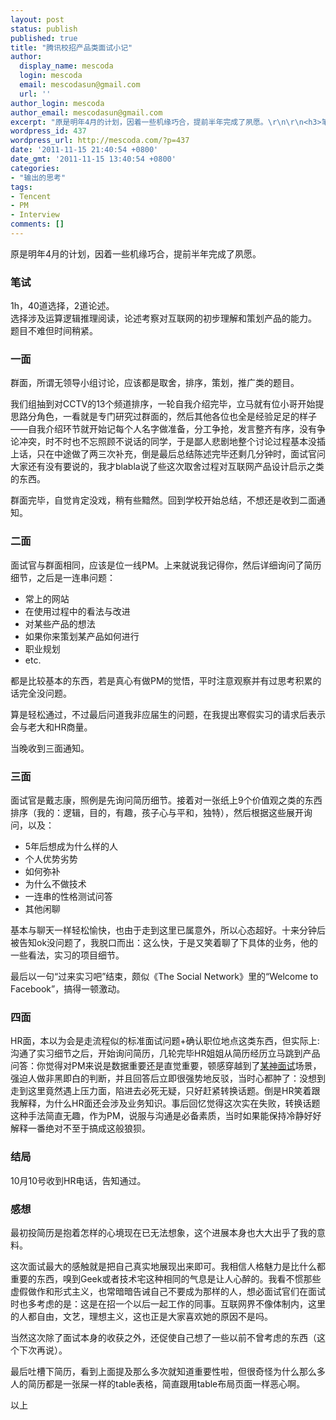 ```yaml
---
layout: post
status: publish
published: true
title: "腾讯校招产品类面试小记"
author:
  display_name: mescoda
  login: mescoda
  email: mescodasun@gmail.com
  url: ''
author_login: mescoda
author_email: mescodasun@gmail.com
excerpt: "原是明年4月的计划，因着一些机缘巧合，提前半年完成了夙愿。\r\n\r\n<h3>笔试</h3>\r\n1h，40道选择，2道论述。\r\n选择涉及运算逻辑推理阅读，论述考察对互联网的初步理解和策划产品的能力。\r\n题目不难但时间稍紧。\r\n\r\n<h3>一面</h3>\r\n群面，所谓无领导小组讨论，应该都是取舍，排序，策划，推广类的题目。\r\n\r\n我们组抽到对CCTV的13个频道排序，一轮自我介绍完毕，立马就有位小哥开始提思路分角色，一看就是专门研究过群面的，然后其他各位也全是经验足足的样子——自我介绍环节就开始记每个人名字做准备，分工争抢，发言整齐有序，没有争论冲突，时不时也不忘照顾不说话的同学，于是鄙人悲剧地整个讨论过程基本没插上话，只在中途做了两三次补充，倒是最后总结陈述完毕还剩几分钟时，面试官问大家还有没有要说的，我才blabla说了些这次取舍过程对互联网产品设计启示之类的东西。\r\n\r\n群面完毕，自觉肯定没戏，稍有些黯然。回到学校开始总结，不想还是收到二面通知。\r\n\r\n"
wordpress_id: 437
wordpress_url: http://mescoda.com/?p=437
date: '2011-11-15 21:40:54 +0800'
date_gmt: '2011-11-15 13:40:54 +0800'
categories:
- "输出的思考"
tags:
- Tencent
- PM
- Interview
comments: []
---
```

<p>原是明年4月的计划，因着一些机缘巧合，提前半年完成了夙愿。</p>
<h3>笔试</h3>
<p>1h，40道选择，2道论述。<br />
选择涉及运算逻辑推理阅读，论述考察对互联网的初步理解和策划产品的能力。<br />
题目不难但时间稍紧。</p>
<h3>一面</h3>
<p>群面，所谓无领导小组讨论，应该都是取舍，排序，策划，推广类的题目。</p>
<p>我们组抽到对CCTV的13个频道排序，一轮自我介绍完毕，立马就有位小哥开始提思路分角色，一看就是专门研究过群面的，然后其他各位也全是经验足足的样子——自我介绍环节就开始记每个人名字做准备，分工争抢，发言整齐有序，没有争论冲突，时不时也不忘照顾不说话的同学，于是鄙人悲剧地整个讨论过程基本没插上话，只在中途做了两三次补充，倒是最后总结陈述完毕还剩几分钟时，面试官问大家还有没有要说的，我才blabla说了些这次取舍过程对互联网产品设计启示之类的东西。</p>
<p>群面完毕，自觉肯定没戏，稍有些黯然。回到学校开始总结，不想还是收到二面通知。</p>
<p><a id="more"></a><a id="more-437"></a></p>
<h3>二面</h3>
<p>面试官与群面相同，应该是位一线PM。上来就说我记得你，然后详细询问了简历细节，之后是一连串问题：</p>
<ul>
<li>常上的网站</li>
<li>在使用过程中的看法与改进</li>
<li>对某些产品的想法</li>
<li>如果你来策划某产品如何进行</li>
<li>职业规划</li>
<li>etc.</li>
</ul>
<p>都是比较基本的东西，若是真心有做PM的觉悟，平时注意观察并有过思考积累的话完全没问题。</p>
<p>算是轻松通过，不过最后问道我非应届生的问题，在我提出寒假实习的请求后表示会与老大和HR商量。</p>
<p>当晚收到三面通知。</p>
<h3>三面</h3>
<p>面试官是戴志康，照例是先询问简历细节。接着对一张纸上9个价值观之类的东西排序（我的：逻辑，目的，有趣，孩子心与平和，独特），然后根据这些展开询问，以及：</p>
<ul>
<li>5年后想成为什么样的人</li>
<li>个人优势劣势</li>
<li>如何弥补</li>
<li>为什么不做技术</li>
<li>一连串的性格测试问答</li>
<li>其他闲聊</li>
</ul>
<p>基本与聊天一样轻松愉快，也由于走到这里已属意外，所以心态超好。十来分钟后被告知ok没问题了，我脱口而出：这么快，于是又笑着聊了下具体的业务，他的一些看法，实习的项目细节。</p>
<p>最后以一句“过来实习吧”结束，颇似《The Social Network》里的“Welcome to Facebook”，搞得一顿激动。</p>
<h3>四面</h3>
<p>HR面，本以为会是走流程似的标准面试问题+确认职位地点这类东西，但实际上:沟通了实习细节之后，开始询问简历，几轮完毕HR姐姐从简历经历立马跳到产品问答：你觉得对PM来说是数据重要还是直觉重要，顿感穿越到了<a href="http://www.zhihu.com/question/19602759">某神面试</a>场景，强迫人做非黑即白的判断，并且回答后立即很强势地反驳，当时心都肿了：没想到走到这里竟然遇上压力面，陷进去必死无疑，只好赶紧转换话题。倒是HR笑着跟我解释，为什么HR面还会涉及业务知识。事后回忆觉得这次实在失败，转换话题这种手法简直无趣，作为PM，说服与沟通是必备素质，当时如果能保持冷静好好解释一番绝对不至于搞成这般狼狈。</p>
<h3>结局</h3>
<p>10月10号收到HR电话，告知通过。</p>
<h3>感想</h3>
<p>最初投简历是抱着怎样的心境现在已无法想象，这个进展本身也大大出乎了我的意料。</p>
<p>这次面试最大的感触就是把自己真实地展现出来即可。我相信人格魅力是比什么都重要的东西，嗅到Geek或者技术宅这种相同的气息是让人心醉的。我看不惯那些虚假做作和形式主义，也常暗暗告诫自己不要成为那样的人，想必面试官们在面试时也多考虑的是：这是在招一个以后一起工作的同事。互联网界不像体制内，这里的人都自由，文艺，理想主义，这也正是大家喜欢她的原因不是吗。</p>
<p>当然这次除了面试本身的收获之外，还促使自己想了一些以前不曾考虑的东西（这个下次再说）。</p>
<p>最后吐槽下简历，看到上面提及那么多次就知道重要性啦，但很奇怪为什么那么多人的简历都是一张屎一样的table表格，简直跟用table布局页面一样恶心啊。</p>
<p>以上</p>
